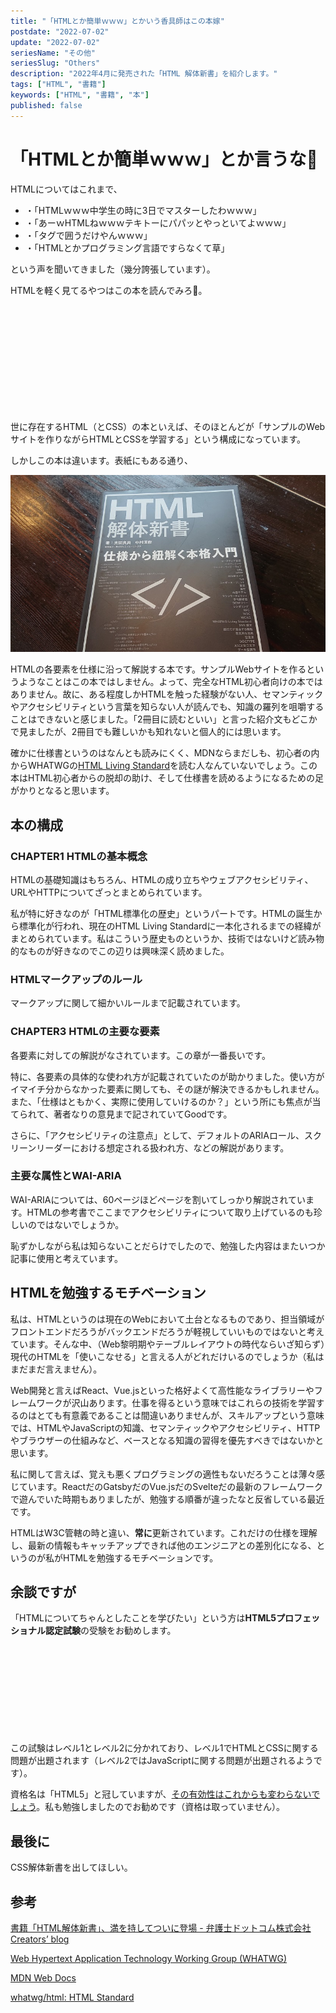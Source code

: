 ```yaml
---
title: "「HTMLとか簡単ｗｗｗ」とかいう香具師はこの本嫁"
postdate: "2022-07-02"
update: "2022-07-02"
seriesName: "その他"
seriesSlug: "Others"
description: "2022年4月に発売された「HTML 解体新書」を紹介します。"
tags: ["HTML", "書籍"]
keywords: ["HTML", "書籍", "本"]
published: false
---
```


# 「HTMLとか簡単ｗｗｗ」とか言うな👿

HTMLについてはこれまで、

- ・「HTMLｗｗｗ中学生の時に3日でマスターしたわｗｗｗ」
- ・「あーｗHTMLねｗｗｗテキトーにパパッとやっといてよｗｗｗ」
- ・「タグで囲うだけやんｗｗｗ」
- ・「HTMLとかプログラミング言語ですらなくて草」

という声を聞いてきました（幾分誇張しています）。

HTMLを軽く見てるやつはこの本を読んでみろ👊。

<div class="iframely-embed"><div class="iframely-responsive" style="height: 170px; padding-bottom: 0;"><a href="https://www.borndigital.co.jp/book/25999.html" data-iframely-url="//iframely.net/7YNmOLr"></a></div></div><script async src="//iframely.net/embed.js" charset="utf-8"></script>

世に存在するHTML（とCSS）の本といえば、そのほとんどが「サンプルのWebサイトを作りながらHTMLとCSSを学習する」という構成になっています。

しかしこの本は違います。表紙にもある通り、

![](./images/image01.jpg)

HTMLの各要素を仕様に沿って解説する本です。サンプルWebサイトを作るというようなことはこの本ではしません。よって、完全なHTML初心者向けの本ではありません。故に、ある程度しかHTMLを触った経験がない人、セマンティックやアクセシビリティという言葉を知らない人が読んでも、知識の羅列を咀嚼することはできないと感じました。「2冊目に読むといい」と言った紹介文もどこかで見ましたが、2冊目でも難しいかも知れないと個人的には思います。

確かに仕様書というのはなんとも読みにくく、MDNならまだしも、初心者の内からWHATWGの[HTML Living Standard](https://html.spec.whatwg.org/multipage/)を読む人なんていないでしょう。この本はHTML初心者からの脱却の助け、そして仕様書を読めるようになるための足がかりとなると思います。

## 本の構成

### CHAPTER1 HTMLの基本概念

HTMLの基礎知識はもちろん、HTMLの成り立ちやウェブアクセシビリティ、URLやHTTPについてざっとまとめられています。

私が特に好きなのが「HTML標準化の歴史」というパートです。HTMLの誕生から標準化が行われ、現在のHTML Living Standardに一本化されるまでの経緯がまとめられています。私はこういう歴史ものというか、技術ではないけど読み物的なものが好きなのでこの辺りは興味深く読めました。

### HTMLマークアップのルール

マークアップに関して細かいルールまで記載されています。

### CHAPTER3 HTMLの主要な要素

各要素に対しての解説がなされています。この章が一番長いです。

特に、各要素の具体的な使われ方が記載されていたのが助かりました。使い方がイマイチ分からなかった要素に関しても、その謎が解決できるかもしれません。また、「仕様はともかく、実際に使用していけるのか？」という所にも焦点が当てられて、著者なりの意見まで記されていてGoodです。

さらに、「アクセシビリティの注意点」として、デフォルトのARIAロール、スクリーンリーダーにおける想定される扱われ方、などの解説があります。

### 主要な属性とWAI-ARIA

WAI-ARIAについては、60ページほどページを割いてしっかり解説されています。HTMLの参考書でここまでアクセシビリティについて取り上げているのも珍しいのではないでしょうか。

恥ずかしながら私は知らないことだらけでしたので、勉強した内容はまたいつか記事に使用と考えています。

## HTMLを勉強するモチベーション

私は、HTMLというのは現在のWebにおいて土台となるものであり、担当領域がフロントエンドだろうがバックエンドだろうが軽視していいものではないと考えています。そんな中、（Web黎明期やテーブルレイアウトの時代ならいざ知らず）現代のHTMLを「使いこなせる」と言える人がどれだけいるのでしょうか（私はまだまだ言えません）。

Web開発と言えばReact、Vue.jsといった格好よくて高性能なライブラリーやフレームワークが沢山あります。仕事を得るという意味ではこれらの技術を学習するのはとても有意義であることは間違いありませんが、スキルアップという意味では、HTMLやJavaScriptの知識、セマンティックやアクセシビリティ、HTTPやブラウザーの仕組みなど、ベースとなる知識の習得を優先すべきではないかと思います。

私に関して言えば、覚えも悪くプログラミングの適性もないだろうことは薄々感じています。ReactだのGatsbyだのVue.jsだのSvelteだの最新のフレームワークで遊んでいた時期もありましたが、勉強する順番が違ったなと反省している最近です。

HTMLはW3C管轄の時と違い、**常に**更新されています。これだけの仕様を理解し、最新の情報もキャッチアップできれば他のエンジニアとの差別化になる、というのが私がHTMLを勉強するモチベーションです。

## 余談ですが

「HTMLについてちゃんとしたことを学びたい」という方は**HTML5プロフェッショナル認定試験**の受験をお勧めします。

<div class="iframely-embed"><div class="iframely-responsive" style="height: 140px; padding-bottom: 0;"><a href="https://html5exam.jp/" data-iframely-url="//iframely.net/xhiYUNQ"></a></div></div><script async src="//iframely.net/embed.js" charset="utf-8"></script>

この試験はレベル1とレベル2に分かれており、レベル1でHTMLとCSSに関する問題が出題されます（レベル2ではJavaScriptに関する問題が出題されるようです）。

資格名は「HTML5」と冠していますが、[その有効性はこれからも変わらないでしょう](https://html5exam.jp/measures/column_01.html)。私も勉強しましたのでお勧めです（資格は取っていません）。

## 最後に

CSS解体新書を出してほしい。

## 参考

[書籍「HTML解体新書」、満を持してついに登場 - 弁護士ドットコム株式会社 Creators’ blog](https://creators.bengo4.com/entry/2022/04/04/120000)

[Web Hypertext Application Technology Working Group (WHATWG)](https://whatwg.org/)

[MDN Web Docs](https://developer.mozilla.org/ja/docs/Web)

[whatwg/html: HTML Standard](https://github.com/whatwg/html)
